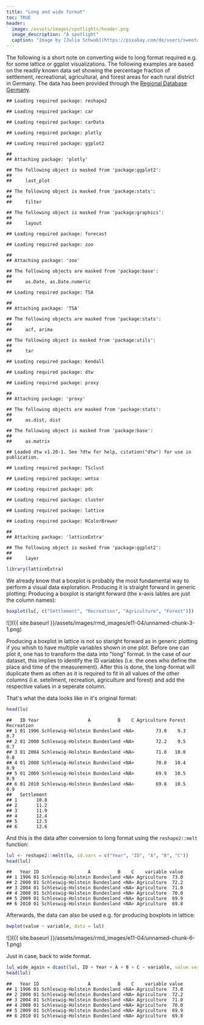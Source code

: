 ```yaml
---
title: "Long and wide format"
toc: TRUE
header:
  image: /assets/images/spotlights/header.png
  image_description: "A spotlight"
  caption: "Image by [Julia Schwab](https://pixabay.com/de/users/sweetaholic-296788/?utm_source=link-attribution&amp;utm_medium=referral&amp;utm_campaign=image&amp;utm_content=802634) [on Pixabay](https://pixabay.com/de/?utm_source=link-attribution&amp;utm_medium=referral&amp;utm_campaign=image&amp;utm_content=802634)"
---
```


<!--more-->

The following is a short note on converting wide to long format required e.g. for some lattice or ggplot visualizations. The following examples are based on the readily known data set showing the percentage fraction of settlement, recreational, agricultural, and forest areas for each rural district in Germany. The data has been provided through the [Regional Database Germany](https://www.regionalstatistik.de/genesis/online/).


```
## Loading required package: reshape2
```

```
## Loading required package: car
```

```
## Loading required package: carData
```

```
## Loading required package: plotly
```

```
## Loading required package: ggplot2
```

```
## 
## Attaching package: 'plotly'
```

```
## The following object is masked from 'package:ggplot2':
## 
##     last_plot
```

```
## The following object is masked from 'package:stats':
## 
##     filter
```

```
## The following object is masked from 'package:graphics':
## 
##     layout
```

```
## Loading required package: forecast
```

```
## Loading required package: zoo
```

```
## 
## Attaching package: 'zoo'
```

```
## The following objects are masked from 'package:base':
## 
##     as.Date, as.Date.numeric
```

```
## Loading required package: TSA
```

```
## 
## Attaching package: 'TSA'
```

```
## The following objects are masked from 'package:stats':
## 
##     acf, arima
```

```
## The following object is masked from 'package:utils':
## 
##     tar
```

```
## Loading required package: Kendall
```

```
## Loading required package: dtw
```

```
## Loading required package: proxy
```

```
## 
## Attaching package: 'proxy'
```

```
## The following objects are masked from 'package:stats':
## 
##     as.dist, dist
```

```
## The following object is masked from 'package:base':
## 
##     as.matrix
```

```
## Loaded dtw v1.20-1. See ?dtw for help, citation("dtw") for use in publication.
```

```
## Loading required package: TSclust
```

```
## Loading required package: wmtsa
```

```
## Loading required package: pdc
```

```
## Loading required package: cluster
```

```
## Loading required package: lattice
```

```
## Loading required package: RColorBrewer
```

```
## 
## Attaching package: 'latticeExtra'
```

```
## The following object is masked from 'package:ggplot2':
## 
##     layer
```


```r
library(latticeExtra)
```


We already know that a boxplot is probably the most fundamental way to perform a visual data exploration. Producing it is straight forward in generic plotting:
Producing a boxplot is staright forward (the x-axis lables are just the column names):

```r
boxplot(lu[, c("Settlement", "Recreation", "Agriculture", "Forest")])
```

![]({{ site.baseurl }}/assets/images/rmd_images/e11-04/unnamed-chunk-3-1.png)<!-- -->

Producing a boxplot in lattice is not so staright forward as in generic plotting if you whish to have multiple variables shown in one plot. Before one can plot it, one has to transform the data into "long" format. In the case of our dataset, this implies to identify the ID variables (i.e. the ones who define the place and time of the measurement). After this is done, the long-format will duplicate them as often as it is required to fit in all values of the other columns (i.e. setellment, recreation, agriculture and forest) and add the respective values in a seperate column.

That's what the data looks like in it's original format:

```r
head(lu)
```

```
##   ID Year                  A          B    C Agriculture Forest Recreation
## 1 01 1996 Schleswig-Holstein Bundesland <NA>        73.0    9.3        0.7
## 2 01 2000 Schleswig-Holstein Bundesland <NA>        72.2    9.5        0.7
## 3 01 2004 Schleswig-Holstein Bundesland <NA>        71.0   10.0        0.8
## 4 01 2008 Schleswig-Holstein Bundesland <NA>        70.0   10.4        0.9
## 5 01 2009 Schleswig-Holstein Bundesland <NA>        69.9   10.5        0.9
## 6 01 2010 Schleswig-Holstein Bundesland <NA>        69.8   10.5        0.9
##   Settlement
## 1       10.8
## 2       11.2
## 3       11.9
## 4       12.4
## 5       12.5
## 6       12.6
```

And this is the data after conversion to long format using the ``reshape2::melt`` function:

```r
lul <- reshape2::melt(lu, id.vars = c("Year", "ID", "A", "B", "C"))
head(lul)
```

```
##   Year ID                  A          B    C    variable value
## 1 1996 01 Schleswig-Holstein Bundesland <NA> Agriculture  73.0
## 2 2000 01 Schleswig-Holstein Bundesland <NA> Agriculture  72.2
## 3 2004 01 Schleswig-Holstein Bundesland <NA> Agriculture  71.0
## 4 2008 01 Schleswig-Holstein Bundesland <NA> Agriculture  70.0
## 5 2009 01 Schleswig-Holstein Bundesland <NA> Agriculture  69.9
## 6 2010 01 Schleswig-Holstein Bundesland <NA> Agriculture  69.8
```

Afterwards, the data can also be used e.g. for producing boxplots in lattice:

```r
bwplot(value ~ variable, data = lul)
```

![]({{ site.baseurl }}/assets/images/rmd_images/e11-04/unnamed-chunk-6-1.png)<!-- -->

Just in case, back to wide format.

```r
lul_wide_again = dcast(lul, ID + Year + A + B + C ~ variable, value.var = "value")
head(lul)
```

```
##   Year ID                  A          B    C    variable value
## 1 1996 01 Schleswig-Holstein Bundesland <NA> Agriculture  73.0
## 2 2000 01 Schleswig-Holstein Bundesland <NA> Agriculture  72.2
## 3 2004 01 Schleswig-Holstein Bundesland <NA> Agriculture  71.0
## 4 2008 01 Schleswig-Holstein Bundesland <NA> Agriculture  70.0
## 5 2009 01 Schleswig-Holstein Bundesland <NA> Agriculture  69.9
## 6 2010 01 Schleswig-Holstein Bundesland <NA> Agriculture  69.8
```
